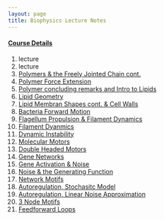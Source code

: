 ```yaml
---
layout: page
title: Biophysics Lecture Notes
---
```


#### [Course Details](http://www.physics.purdue.edu/academic-programs/courses/course_detail.php?SEM=spring2015&c=phys570J) 

1. lecture
2. lecture
3. [Polymers & the Freely Jointed Chain cont.](/lecture3/)
4. [Polymer Force Extension](/lecture4/)
5. [Polymer concluding remarks and Intro to Lipids](/lecture5/)
6. [Lipid Geometry](/lecture6/)
7. [Lipid Membran Shapes cont. & Cell Walls](/lecture7/)
8. [Bacteria Forward Motion](/lecture8/)
9. [Flagellum Propulsion & Filament Dynamics](/lecture9/)
10. [Filament Dyanmics](/lecture10/)
11. [Dynamic Instability](/lecture11/)
12. [Molecular Motors](/lecture12/)
13. [Double Headed Motors](/lecture13/)
14. [Gene Networks](/lecture14/)
15. [Gene Activation & Noise](/lecture15/)
16. [Noise & the Generating Function](/lecture16/)
17. [Network Motifs](/lecture17/)
18. [Autoregulation, Stochasitc Model](/lecture18/)
19. [Autoregulation, Linear Noise Approximation](/lecture19/)
20. [3 Node Motifs](/lecture20/)
21. [Feedforward Loops](/lecture21/)

